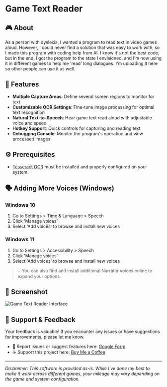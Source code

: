 # Game Text Reader

## 🎮 About
As a person with dyslexia, I wanted a program to read text in video games aloud. However, I could never find a solution that was easy to work with, so I made this program with coding help from AI. I know it's not the best code, but in the end, I got the program to the state I envisioned, and I'm now using it in different games to help me 'read' long dialogues. I'm uploading it here so other people can use it as well.


## 🚀 Features
- **Multiple Capture Areas**: Define several screen regions to monitor for text
- **Customizable OCR Settings**: Fine-tune image processing for optimal text recognition
- **Natural Text-to-Speech**: Hear game text read aloud with adjustable voice and speed
- **Hotkey Support**: Quick controls for capturing and reading text
- **Debugging Console**: Monitor the program's operation and view processed images

## ⚙️ Prerequisites
- [Tesseract OCR](https://github.com/tesseract-ocr/tesseract) must be installed and properly configured on your system.

## 🗣️ Adding More Voices (Windows)
### Windows 10
1. Go to Settings > Time & Language > Speech
2. Click 'Manage voices'
3. Select 'Add voices' to browse and install new voices

### Windows 11
1. Go to Settings > Accessibility > Speech
2. Click 'Manage voices'
3. Select 'Add voices' to browse and install new voices

> 💡 You can also find and install additional Narrator voices online to expand your options.

## 📸 Screenshot
![Game Text Reader Interface](https://github.com/user-attachments/assets/29e0c6c3-c8c6-4d98-bdb2-4e1df2f6bd4a)

## 💬 Support & Feedback
Your feedback is valuable! If you encounter any issues or have suggestions for improvements, please let me know.

- 🐛 Report issues or suggest features here: [Google Form](https://forms.gle/8YBU8atkgwjyzdM79)
- ☕ Support this project here: [Buy Me a Coffee](https://buymeacoffee.com/mertennor)

---

*Disclaimer: This software is provided as-is. While I've done my best to make it work across different games, your mileage may vary depending on the game and system configuration.*
